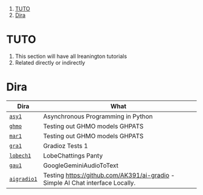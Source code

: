 1. [TUTO](#tuto)
2. [Dira](#dira)

# TUTO

1. This section will have all lreanington tutorials
2. Related directly or indirectly

# Dira

| Dira              | What                               |
| ----------------- | ---------------------------------- |
| [`asy1`](./asy1/) | Asynchronous Programming in Python |
| [`ghmo`](./ghmo/) | Testing out GHMO models GHPATS     |
| [`mar1`](./mar1/) | Testing out GHMO models GHPATS     |
| [`gra1`](./gra1/) | Gradioz Tests 1                    |
[`lobech1`](./lobech1/) | LobeChattings Panty
[`gau1`](./gau1/) | GoogleGeminiAudioToText
[`aigradio1`](./aigradio1/) | Testing https://github.com/AK391/ai-gradio - Simple AI Chat interface Locally. 
